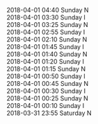 2018-04-01 04:40 Sunday  N  
2018-04-01 03:30 Sunday  I  
2018-04-01 03:25 Sunday  N  
2018-04-01 02:55 Sunday  I  
2018-04-01 02:10 Sunday  N  
2018-04-01 01:45 Sunday  I  
2018-04-01 01:40 Sunday  N  
2018-04-01 01:20 Sunday  I  
2018-04-01 01:15 Sunday  N  
2018-04-01 00:50 Sunday  I  
2018-04-01 00:45 Sunday  N  
2018-04-01 00:30 Sunday  I  
2018-04-01 00:25 Sunday  N  
2018-04-01 00:10 Sunday  I  
2018-03-31 23:55 Saturday  N  
